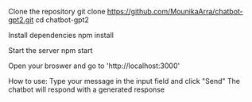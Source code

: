 Clone the repository
git clone https://github.com/MounikaArra/chatbot-gpt2.git
cd chatbot-gpt2

Install dependencies
npm install

Start the server
npm start

Open your broswer and go to 'http://localhost:3000'

How to use:
Type your message in the input field and click "Send"
The chatbot will respond with a generated response

